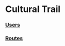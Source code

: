 # Cultural Trail

### [Users](https://github.com/xternprojects/cultural-trail-documentation/wiki/Users)

### [Routes](https://github.com/xternprojects/cultural-trail-documentation/wiki/Routes)
